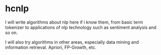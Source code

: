 # hcnlp

I will write algorithms about nlp here if i know them, from basic term tokenizer to applications of nlp technology such as sentiment analysis and so on. 

I will also try algorithms in other areas, especially data mining and information retrieval. Apriori, FP-Growth, etc.

